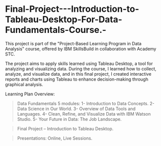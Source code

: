 # Final-Project---Introduction-to-Tableau-Desktop-For-Data-Fundamentals-Course.-
This project is part of the "Project-Based Learning Program in Data Analysis" course, offered by IBM SkillsBuild in collaboration with Academy STC. 

The project aims to apply skills learned using Tableau Desktop, a tool for analyzing and visualizing data. During the course, I learned how to collect, analyze, and visualize data, and in this final project, I created interactive reports and charts using Tableau to enhance decision-making through graphical analysis.

Learning Plan Overview:

> Data Fundamentals 5 modules:
1- Introduction to Data Concepts.
2- Data Science in Our World.
3- Overview of Data Tools and Languages.
4- Clean, Refine, and Visualize Data with IBM Watson Studio.
5- Your Future in Data: The Job Landscape.

> Final Project – Introduction to Tableau Desktop.

> Presentations: Online, Live Sessions.
